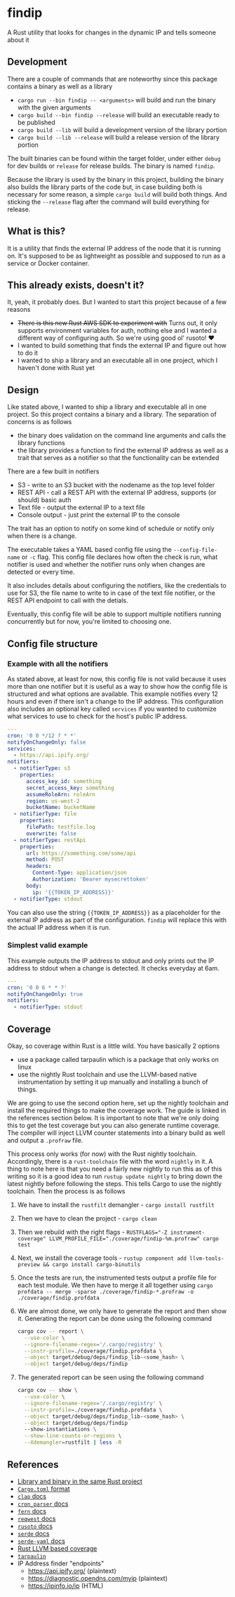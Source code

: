 # findip

A Rust utility that looks for changes in the dynamic IP and tells someone about it

## Development

There are a couple of commands that are noteworthy since this package contains a binary as well as a library

- `cargo run --bin findip -- <arguments>` will build and run the binary with the given arguments
- `cargo build --bin findip --release` will build an executable ready to be published
- `cargo build --lib` will build a development version of the library portion
- `cargo build --lib --release` will build a release version of the library portion

The built binaries can be found within the target folder, under either `debug` for dev builds or `release` for release builds. The binary is named `findip`.

Because the library is used by the binary in this project, building the binary also builds the library parts of the code but, in case building both is necessary for some reason, a simple `cargo build` will build both things. And sticking the `--release` flag after the command will build everything for release.

## What is this?

It is a utility that finds the external IP address of the node that it is running on. It's supposed to be as lightweight as possible and supposed to run as a service or Docker container.

## This already exists, doesn't it?

It, yeah, it probably does. But I wanted to start this project because of a few reasons

- ~~There is this new Rust AWS SDK to experiment with~~ Turns out, it only supports environment variables for auth, nothing else and I wanted a different way of configuring auth. So we're using good ol' rusoto! ❤️
- I wanted to build something that finds the external IP and figure out how to do it
- I wanted to ship a library and an executable all in one project, which I haven't done with Rust yet

## Design

Like stated above, I wanted to ship a library and executable all in one project. So this project contains a binary and a library. The separation of concerns is as follows

- the binary does validation on the command line arguments and calls the library functions
- the library provides a function to find the external IP address as well as a trait that serves as a notifier so that the functionality can be extended

There are a few built in notifiers

- S3 - write to an S3 bucket with the nodename as the top level folder
- REST API - call a REST API with the external IP address, supports (or should) basic auth
- Text file - output the external IP to a text file
- Console output - just print the external IP to the console

The trait has an option to notify on some kind of schedule or notify only when there is a change.

The executable takes a YAML based config file using the `--config-file-name` or `-c` flag. This config file declares how often the check is run, what notifier is used and whether the notifier runs only when changes are detected or every time.

It also includes details about configuring the notifiers, like the credentials to use for S3, the file name to write to in case of the text file notifier, or the REST API endpoint to call with the detials.

Eventually, this config file will be able to support multiple notifiers running concurrently but for now, you're limited to choosing one.

## Config file structure

### Example with all the notifiers

As stated above, at least for now, this config file is not valid because it uses more than one notifier but it is useful as a way to show how the config file is structured and what options are available. This example notifies every 12 hours and even if there isn't a change to the IP address. This configuration also includes an optional key called `services` if you wanted to customize what services to use to check for the host's public IP address.

```yaml
---
cron: '0 0 */12 ? * *'
notifyOnChangeOnly: false
services:
  - https://api.ipify.org/
notifiers:
  - notifierType: s3
    properties:
      access_key_id: something
      secret_access_key: something
      assumeRoleArn: roleArn
      region: us-west-2
      bucketName: bucketName
  - notifierType: file
    properties:
      filePath: testfile.log
      overwrite: false
  - notifierType: restApi
    properties:
      url: https://something.com/some/api
      method: POST
      headers:
        Content-Type: application/json
        Authorization: 'Bearer mysecrettoken'
      body:
        ip: '{{TOKEN_IP_ADDRESS}}'
  - notifierType: stdout
```

You can also use the string `{{TOKEN_IP_ADDRESS}}` as a placeholder for the external IP address as part of the configuration. `findip` will replace this with the actual IP address when it is run.

### Simplest valid example

This example outputs the IP address to stdout and only prints out the IP address to stdout when a change is detected. It checks everyday at 6am.

```yaml
---
cron: '0 0 6 * * ?'
notifyOnChangeOnly: true
notifiers:
  - notifierType: stdout
```

## Coverage

Okay, so coverage within Rust is a little wild. You have basically 2 options

- use a package called tarpaulin which is a package that only works on linux
- use the nightly Rust toolchain and use the LLVM-based native instrumentation by setting it up manually and installing a bunch of things.

We are going to use the second option here, set up the nightly toolchain and install the required things to make the coverage work. The guide is linked in the references section below. It is important to note that we're only doing this to get the test coverage but you can also generate runtime coverage. The compiler will inject LLVM counter statements into a binary build as well and output a `.profraw` file.

This process only works (for now) with the Rust nightly toolchain. Accordingly, there is a `rust-toolchain` file with the word `nightly` in it. A thing to note here is that you need a fairly new nightly to run this as of this writing so it is a good idea to run `rustup update nightly` to bring down the latest nightly before following the steps. This tells Cargo to use the nightly toolchain. Then the process is as follows

1. We have to install the `rustfilt` demangler - `cargo install rustfilt`
1. Then we have to clean the project - `cargo clean`
1. Then we rebuild with the right flags - `RUSTFLAGS="-Z instrument-coverage" LLVM_PROFILE_FILE="./coverage/findip-%m.profraw" cargo test`
1. Next, we install the coverage tools - `rustup component add llvm-tools-preview && cargo install cargo-binutils`
1. Once the tests are run, the instrumented tests output a profile file for each test module. We then have to merge it all together using `cargo profdata -- merge -sparse ./coverage/findip-*.profraw -o ./coverage/findip.profdata`
1. We are almost done, we only have to generate the report and then show it. Generating the report can be done using the following command

   ```sh
   cargo cov -- report \
     --use-color \
     --ignore-filename-regex='/.cargo/registry' \
     --instr-profile=./coverage/findip.profdata \
     --object target/debug/deps/findip_lib-<some_hash> \
     --object target/debug/deps/findip
   ```

1. The generated report can be seen using the following command

   ```sh
   cargo cov -- show \
     --use-color \
     --ignore-filename-regex='/.cargo/registry' \
     --instr-profile=./coverage/findip.profdata \
     --object target/debug/deps/findip_lib-<some_hash> \
     --object target/debug/deps/findip
     --show-instantiations \
     --show-line-counts-or-regions \
     --Xdemangler=rustfilt | less -R
   ```

## References

- [Library and binary in the same Rust project](https://stackoverflow.com/questions/26946646/rust-package-with-both-a-library-and-a-binary)
- [`Cargo.toml` format](https://doc.rust-lang.org/cargo/reference/manifest.html)
- [`clap` docs](https://docs.rs/clap/2.33.3/clap/)
- [`cron_parser` docs](https://docs.rs/cron-parser/0.7.9/cron_parser/)
- [`fern` docs](https://docs.rs/fern/0.6.0/fern/)
- [`reqwest` docs](https://docs.rs/reqwest/0.11.3/reqwest/index.html)
- [`rusoto` docs](https://www.rusoto.org/)
- [`serde` docs](https://serde.rs/)
- [`serde-yaml` docs](https://docs.rs/serde_yaml/0.8.17/serde_yaml/)
- [Rust LLVM based coverage](https://doc.rust-lang.org/nightly/unstable-book/compiler-flags/instrument-coverage.html)
- [`tarpaulin`](https://github.com/xd009642/tarpaulin)
- IP Address finder "endpoints"
  - https://api.ipify.org/ (plaintext)
  - https://diagnostic.opendns.com/myip (plaintext)
  - https://ipinfo.io/ip (HTML)
